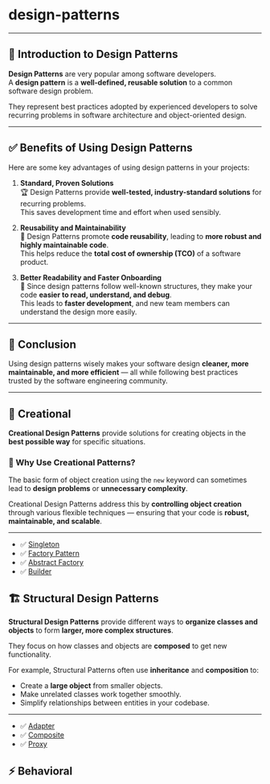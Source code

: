 # design-patterns
---

## 🎯 Introduction to Design Patterns

**Design Patterns** are very popular among software developers.  
A **design pattern** is a **well-defined, reusable solution** to a common software design problem.

They represent best practices adopted by experienced developers to solve recurring problems in software architecture and object-oriented design.

---

## ✅ Benefits of Using Design Patterns

Here are some key advantages of using design patterns in your projects:

1. **Standard, Proven Solutions**  
   🏆 Design Patterns provide **well-tested, industry-standard solutions** for recurring problems.  
   This saves development time and effort when used sensibly.

2. **Reusability and Maintainability**  
   🔄 Design Patterns promote **code reusability**, leading to **more robust and highly maintainable code**.  
   This helps reduce the **total cost of ownership (TCO)** of a software product.

3. **Better Readability and Faster Onboarding**  
   📖 Since design patterns follow well-known structures, they make your code **easier to read, understand, and debug**.  
   This leads to **faster development**, and new team members can understand the design more easily.

---

## 🚀 Conclusion

Using design patterns wisely makes your software design **cleaner, more maintainable, and more efficient** — all while following best practices trusted by the software engineering community.

---



## 🚀 **Creational**
**Creational Design Patterns** provide solutions for creating objects in the **best possible way** for specific situations.


### 📌 Why Use Creational Patterns?

The basic form of object creation using the `new` keyword can sometimes lead to **design problems** or **unnecessary complexity**.

Creational Design Patterns address this by **controlling object creation** through various flexible techniques — ensuring that your code is **robust, maintainable, and scalable**.

---
- ✅ [Singleton](https://github.com/harinathatechnical/design-patterns/tree/main/src/main/java/org/creational/singleton) 
- ✅ [Factory Pattern](https://github.com/harinathatechnical/design-patterns/tree/main/src/main/java/org/creational/factory)
- ✅ [Abstract Factory](https://github.com/harinathatechnical/design-patterns/tree/main/src/main/java/org/creational/abstractfactory)
- ✅ [Builder](http://github.com/harinathatechnical/design-patterns/tree/main/src/main/java/org/creational/builder)


## 🏗️ Structural Design Patterns

**Structural Design Patterns** provide different ways to **organize classes and objects** to form **larger, more complex structures**.

They focus on how classes and objects are **composed** to get new functionality.

For example, Structural Patterns often use **inheritance** and **composition** to:
- Create a **large object** from smaller objects.
- Make unrelated classes work together smoothly.
- Simplify relationships between entities in your codebase.

---
- ✅ [Adapter](https://github.com/harinathatechnical/design-patterns/tree/main/src/main/java/org/structural/adapter)
- ✅ [Composite](https://github.com/harinathatechnical/design-patterns/tree/main/src/main/java/org/structural/composite)
- ✅ [Proxy]()


## ⚡ **Behavioral**
